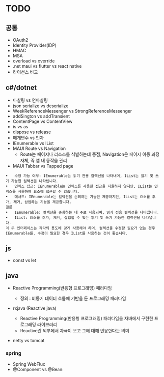 # TODO

## 공통

- OAuth2
- Identity Provider(IDP)
- HMAC
- MSA
- overload vs override
- .net maui vs flutter vs react native
- 라이선스 비교

## c#/dotnet

- 마샬링 vs 언마샬링
- json serialize vs deserialize
- WeekReferenceMessenger vs StrongReferenceMessenger
- addSington vs addTransient
- ContentPage vs ContentView
- is vs as
- dispose vs release
- 매개변수 vs 인자
- IEnumerable vs IList
- MAUI Route vs Navigation
  - Route는 페이지나 리소스를 식별하는데 중점, Navigation은 페이지 이동 과정 자체, 즉 앱 내 동작을 관리
- MAUI Tabbar vs Tapped page

```
•	수정 가능 여부: IEnumerable는 읽기 전용 컬렉션을 나타내며, IList는 읽기 및 쓰기 가능한 컬렉션을 나타냅니다.
•	인덱스 접근: IEnumerable는 인덱스를 사용한 접근을 지원하지 않지만, IList는 인덱스를 사용하여 요소에 접근할 수 있습니다.
•	메서드: IEnumerable는 컬렉션을 순회하는 기능만 제공하지만, IList는 요소를 추가, 제거, 삽입하는 기능을 제공합니다.
결론
•	IEnumerable: 컬렉션을 순회하는 데 주로 사용되며, 읽기 전용 컬렉션을 나타냅니다.
•	IList: 요소를 추가, 제거, 삽입할 수 있는 읽기 및 쓰기 가능한 컬렉션을 나타냅니다.
이 두 인터페이스는 각각의 용도에 맞게 사용해야 하며, 컬렉션을 수정할 필요가 없는 경우 IEnumerable를, 수정이 필요한 경우 IList를 사용하는 것이 좋습니다.
```

## js

- const vs let

## java

- Reactive Programming(반응형 프로그래밍) 패러다임

  - 정의 : 비동기 데이터 흐름에 기반을 둔 프로그래밍 패러다임

- rxjava (Reactive java)

  - Reactive Programming(반응형 프로그래밍) 패러다임을 자바에서 구현한 프로그래밍 라이브러리
  - Reactive란 외부에서 자극이 오고 그에 대해 반응한다는 의미

- netty vs tomcat

### spring

- Spring WebFlux
- @Component vs @Bean

